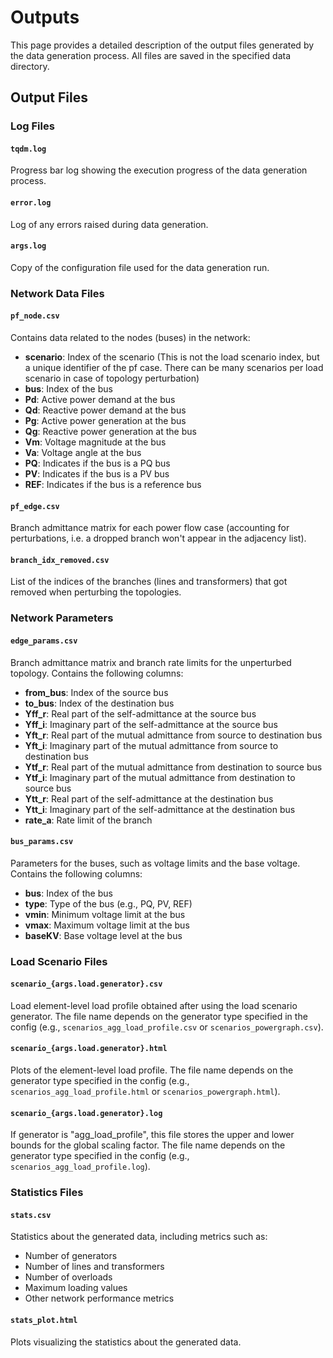 # Outputs

This page provides a detailed description of the output files generated by the data generation process. All files are saved in the specified data directory.

## Output Files

### Log Files

#### `tqdm.log`
Progress bar log showing the execution progress of the data generation process.

#### `error.log`
Log of any errors raised during data generation.

#### `args.log`
Copy of the configuration file used for the data generation run.

### Network Data Files

#### `pf_node.csv`
Contains data related to the nodes (buses) in the network:
- **scenario**: Index of the scenario (This is not the load scenario index, but a unique identifier of the pf case. There can be many scenarios per load scenario in case of topology perturbation)
- **bus**: Index of the bus
- **Pd**: Active power demand at the bus
- **Qd**: Reactive power demand at the bus
- **Pg**: Active power generation at the bus
- **Qg**: Reactive power generation at the bus
- **Vm**: Voltage magnitude at the bus
- **Va**: Voltage angle at the bus
- **PQ**: Indicates if the bus is a PQ bus
- **PV**: Indicates if the bus is a PV bus
- **REF**: Indicates if the bus is a reference bus


#### `pf_edge.csv`
Branch admittance matrix for each power flow case (accounting for perturbations, i.e. a dropped branch won't appear in the adjacency list).

#### `branch_idx_removed.csv`
List of the indices of the branches (lines and transformers) that got removed when perturbing the topologies.

### Network Parameters

#### `edge_params.csv`
Branch admittance matrix and branch rate limits for the unperturbed topology. Contains the following columns:
- **from_bus**: Index of the source bus
- **to_bus**: Index of the destination bus
- **Yff_r**: Real part of the self-admittance at the source bus
- **Yff_i**: Imaginary part of the self-admittance at the source bus
- **Yft_r**: Real part of the mutual admittance from source to destination bus
- **Yft_i**: Imaginary part of the mutual admittance from source to destination bus
- **Ytf_r**: Real part of the mutual admittance from destination to source bus
- **Ytf_i**: Imaginary part of the mutual admittance from destination to source bus
- **Ytt_r**: Real part of the self-admittance at the destination bus
- **Ytt_i**: Imaginary part of the self-admittance at the destination bus
- **rate_a**: Rate limit of the branch

#### `bus_params.csv`
Parameters for the buses, such as voltage limits and the base voltage. Contains the following columns:
- **bus**: Index of the bus
- **type**: Type of the bus (e.g., PQ, PV, REF)
- **vmin**: Minimum voltage limit at the bus
- **vmax**: Maximum voltage limit at the bus
- **baseKV**: Base voltage level at the bus

### Load Scenario Files

#### `scenario_{args.load.generator}.csv`
Load element-level load profile obtained after using the load scenario generator. The file name depends on the generator type specified in the config (e.g., `scenarios_agg_load_profile.csv` or `scenarios_powergraph.csv`).

#### `scenario_{args.load.generator}.html`
Plots of the element-level load profile. The file name depends on the generator type specified in the config (e.g., `scenarios_agg_load_profile.html` or `scenarios_powergraph.html`).

#### `scenario_{args.load.generator}.log`
If generator is "agg_load_profile", this file stores the upper and lower bounds for the global scaling factor. The file name depends on the generator type specified in the config (e.g., `scenarios_agg_load_profile.log`).

### Statistics Files

#### `stats.csv`
Statistics about the generated data, including metrics such as:
- Number of generators
- Number of lines and transformers
- Number of overloads
- Maximum loading values
- Other network performance metrics

#### `stats_plot.html`
Plots visualizing the statistics about the generated data.
